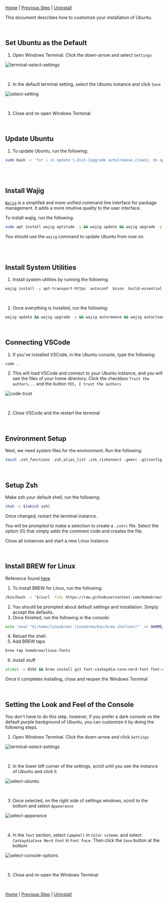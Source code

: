[Home](README.md) | [Previous Step](install-ubuntu.md) | [Uninstall](unregister-and-uninstall.md)

This document describes how to customize your installation of Ubuntu.

<br>

## Set Ubuntu as the Default

1. Open Windows Terminal. Click the down-arrow and select `Settings`

![terminal-select-settings](https://github.com/user-attachments/assets/dfd2dce4-527d-42b2-82c0-0dab4105718d)

<br>

2. In the default terminal setting, select the Ubuntu instance and click `Save`

![select-setting](https://github.com/user-attachments/assets/be9b70bf-681b-4f67-8c64-fc248d069fda)

<br>

3. Close and re-open Windows Terminal

<br>

## Update Ubuntu

1. To update Ubuntu, run the following:

```sh
sudo bash -c 'for i in update {,dist-}upgrade auto{remove,clean}; do apt-get $i -y; done'
```

<br><br>

## Install Wajig

[`Wajig`](https://wiki.debian.org/Wajig) is a simplifed and more unified command line interface for package management. It adds a more intuitive quality to the user interface.

To install wajig, run the following:

```sh
sudo apt install wajig aptitude -y && wajig update && wajig upgrade -y && wajig distupgrade -y && wajig autoremove && wajig autoclean
```

You should use the `wajig` command to update Ubuntu from now on.

<br><br>

## Install System Utilities

1. Install system utilities by running the following:

```sh
wajig install -y apt-transport-https  autoconf  bison  build-essential  checkinstall  clang  curl  gcc giflib-tools  git  gpg  gnupg2  libncurses-dev libdb-dev libexpat1-dev libffi-dev libfftw3-dev libheif-dev libgdbm-dev libgdbm6 libglib2.0-0 libglib2.0-dev libgsf-1-dev libheif-dev liblzma-dev libjpeg-dev liblcms2-dev libpoppler-glib8 libpoppler-glib-dev libpng-dev libpq-dev libreadline-dev librsvg2-dev libtiff5-dev libssl-dev libwebp-dev libxml2-dev libxslt-dev libyaml-dev lsb-release make  patch  pkg-config  wget  vim  zlib1g-dev  zsh
```

<br/>

2. Once everything is installed, run the following:

```sh
wajig update && wajig upgrade -y && wajig autoremove && wajig autoclean
```

<br>

## Connecting VSCode

1. If you've installed VSCode, in the Ubuntu console, type the following:

```sh
code .
```

2. This will load VSCode and connect to your Ubuntu instance, and you will see the files of your home directory. Click the checkbox `Trust the authors...` and the button `YES, I trust the authors` 

![code-trust](https://github.com/user-attachments/assets/1be841c2-9ec9-4df9-80b5-5b9b77c38b65)

<br>

2. Close VSCode and the restart the terminal

<br>

## Environment Setup

Next, we need system files for the environment. Run the following:

```sh
touch .zsh_functions .zsh_alias_list .zsh_riskonnect .gemrc .gitconfig && mkdir riskonnect.projects
```

<br>

## Setup Zsh

Make zsh your default shell, run the following:

```sh
chsh -s $(which zsh)
```

Once changed, restart the terminal instance.

You will be prompted to make a selection to create a `.zshrc` file. Select the option (0) that simply adds the comment code and creates the file.

Close all instances and start a new Linux instance.

<br/>

## Install BREW for Linux

Reference found [here](https://docs.brew.sh/Homebrew-on-Linux)

1. To install BREW for Linux, run the following:

```sh
/bin/bash -c "$(curl -fsSL https://raw.githubusercontent.com/Homebrew/install/HEAD/install.sh)"
```

2. You should be prompted about default settings and installation. Simply accept the defaults.
3. Once finished, run the following in the console:
   
```sh
echo 'eval "$(/home/linuxbrew/.linuxbrew/bin/brew shellenv)"' >> $HOME/.zshrc && eval "$(/home/linuxbrew/.linuxbrew/bin/brew shellenv)"
```

4. Reload the shell.
5. Add BREW taps

```sh
brew tap homebrew/linux-fonts
```

6. Install stuff

```sh
ulimit -n 8192 && brew install git font-caskaydia-cove-nerd-font font-caskaydia-mono-nerd-font
```

Once it completes installing, close and reopen the Windows Terminal

<br>

## Setting the Look and Feel of the Console

You don't have to do this step, however, if you prefer a dark console vs the default purple background of Ubuntu, you can customize it by doing the following steps.

1. Open Windows Terminal. Click the down-arrow and click `Settings`

![terminal-select-settings](https://github.com/user-attachments/assets/318c96d7-9520-4a68-9fd2-8a7decadab8d)

<br>

2. In the lower left corner of the settings, scroll until you see the instance of Ubuntu and click it

![select-ubuntu](https://github.com/user-attachments/assets/8c9a5771-9cc9-42b7-890f-4a03eefbd16b)

<br>

3. Once selected, on the right side of settings windows, scroll to the bottom and select `Appearance`

![select-apperance](https://github.com/user-attachments/assets/79cc661f-d9c0-4beb-9c0c-9b2961e12c17)

<br>

4. In the `Text` section, select `Campbell` in `Color scheme`. and select `CaskaydiaCove Nerd Font` in `Font Face`. Then click the `Save` button at the bottom

![select-console-options](https://github.com/user-attachments/assets/ba46ec45-0396-4549-bf7f-559b485aa1f9)

<br>

5. Close and re-open the Windows Terminal

<br>

[Home](README.md) | [Previous Step](install-ubuntu.md) | [Uninstall](unregister-and-uninstall.md)
